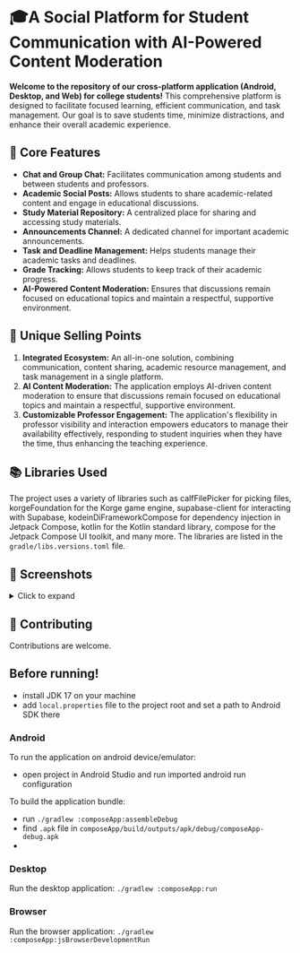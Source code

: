 
# 🎓A Social Platform for Student Communication with AI-Powered Content Moderation

**Welcome to the repository of our cross-platform application (Android, Desktop, and Web) for college students!** This comprehensive platform is designed to facilitate focused learning, efficient communication, and task management. Our goal is to save students time, minimize distractions, and enhance their overall academic experience.

## 🌟 Core Features

- **Chat and Group Chat:** Facilitates communication among students and between students and professors.
- **Academic Social Posts:** Allows students to share academic-related content and engage in educational discussions.
- **Study Material Repository:** A centralized place for sharing and accessing study materials.
- **Announcements Channel:** A dedicated channel for important academic announcements.
- **Task and Deadline Management:** Helps students manage their academic tasks and deadlines.
- **Grade Tracking:** Allows students to keep track of their academic progress.
- **AI-Powered Content Moderation:** Ensures that discussions remain focused on educational topics and maintain a respectful, supportive environment.

## 🚀 Unique Selling Points

1. **Integrated Ecosystem:** An all-in-one solution, combining communication, content sharing, academic resource management, and task management in a single platform.
2. **AI Content Moderation:** The application employs AI-driven content moderation to ensure that discussions remain focused on educational topics and maintain a respectful, supportive environment.
3. **Customizable Professor Engagement:** The application's flexibility in professor visibility and interaction empowers educators to manage their availability effectively, responding to student inquiries when they have the time, thus enhancing the teaching experience.

## 📚 Libraries Used

The project uses a variety of libraries such as calfFilePicker for picking files, korgeFoundation for the Korge game engine, supabase-client for interacting with Supabase, kodeinDiFrameworkCompose for dependency injection in Jetpack Compose, kotlin for the Kotlin standard library, compose for the Jetpack Compose UI toolkit, and many more. The libraries are listed in the `gradle/libs.versions.toml` file.

## 📸 Screenshots

<details>
<summary>Click to expand</summary>

### Chat Screen

![Chat Screen](D:\social-multiplatform532024\readme\Picture2.png)

### Academic Social Posts Screen

![Academic Social Posts Screen](https://lh3.googleusercontent.com/fife/ALs6j_FtuQlRvnph9hKUt73qogcHY9KUOB__o2bm2YzTktTImD-t07fDPKclkI0E-sen0-VHp40Am1HHcLZAlcPIE7Bsa_92qfPklt9M7z2BnH3Tdz8ZLAeVz-AH6eaejpJJ2C5Me4NJmyP8g0UYKXiiGyktJKPJB_cItYYDyysclnA2U6fpQRZLMnk7iBLAV5V4RpPIeBevRNZKXOQtNrNWGVbDAWmY-kHsiMsP2WE3x32OoWFZ982Kzo7rx5ZrD017gHOs4-DPuYjwATgQIASHvEvK1nWPDm74oxF-cqxz3U9tLLjApZyNvPScpXraPalTzuFCRdzD45g91AMJ5eWBTd-jOy3ouMTJdvGX70V6EegeUsEoI2SaXt2UDY32S9RUgGl0wMyU4RDhvCfiw1KutyK82txPL-QCYoDfyOFKcNL33UbSK0NQzhCjknNHEsVhggBXYU9enq67_bPGfYpRMfJSXBLWoI81VMu9awvG6aUvg82g77AEX_tYqn0rL13mxKQe5avlGlj7JmPNfRXdK_oZT_RbeUI6PGmYEFDQbmyccKTvYGUouoYJrJBJ78Eis7WUPjAUe6p_76n4PJgIHD9EC-OHaCH0wA1baqz9F57tJJ-ghOjS_YZ8eGQYtAzrpFwPnDW5sMpd4EGP02oFFzVwxCdd9-vF-9k_DQvZjdvzN4LReEO6mOPi-Ere43qQRs86jm2MmR6tfVQuHuUvYb1SZiQ5DArm7Cb_vrJATqa12_a-yc4QMd14Y_VEqCAm5z5my6X9kICoSnw-BA1xUeUnZiWaCkwz-ee2cXww68BzG76eZS9JhEgUQv9vHoPKccAqMCQbQ1Nf8QuxH87aD03UVxavJHwab83gtHfHiVOXKZhefqfvzvWwJtwqvjACwbxUTvy6RIEhi5FaO2vpthNRLo9sGrzdPjSBfDsiJlDCvpqEUmsALIliz_oxA6QHcgTEBMvaqp11rD8-Vi3aJpvEVt7BGdxLpqkWCC8a32XsxuquuDdZ16yf4IrWgZudPhMtZaOTvpbGy7Qwn772mGS48XereSh6UjlqRMGfZXpAElUuhr27vjltor3RxoImX-27LfE3b0ZqgKlC-kKOBQwW1-xFqZ7gAbLf8OYHz2Ijbrn5SoQ3S1V8aM9yiElFwcOGx_zzorO_FofzuqAlkw8_uODy8skQhaVUJzR7CPBeWeE_lxWD9zU-ahJRF9tZlKHBtj0qqka2D8aUwC8HgKDbFL_-jBKGadqRlemeoQkoJFGEGab-fbbO2PGuGR3iyDdroHmBr5IxNrS4GjQNTyMlXdnECMkgS9nhFqgJVpb4ui6u7kMgC-q3fahhv9Nw32xJcaeVehznC0S68SHgbiJXU7IPQH4P5A-p4wkf442Jn5i1_A2ydZ7X6ONp3HW4JGI4dCQWQc_-1_3TdRWfptr2BdLzlaFLbaE8Msr0Y_OFg9M1BGia8Ip-eCVYdINPxT40GnBcFI77SwF46c0E4Sn_PRi1lemHUrVvuYwgLPHb3NxH0jamnziu_7XgjUzetGn6A_32EbWg18qFkp8xKAxYGLBl-ODGgnGC-aoPfikChh-c2Ne5w_yowjjRNNAN6cV7XUbhCfgbr1CcpGkaQ-mNykijFcaNFucFDp2sA6grh4Cf-CFWSA9hVm-p29k9sJm8Ouy_phseh9e3aCuEzA2xXJ6j9RTEq-DsaADG21BmL6UgXsICJIxxvK9Cbj30Lo_LTnV5bjObXumj4goEnmLWgV4wTxgBbOE2Zy26lllqTJs5YxC1Kf-m4AFsErJNBgJy8MXQoeVfRaWDOGmOhLGNbZGLqWmdMHM=w1920-h868)

### Study Material Repository Screen

![Study Material Repository Screen](D:\social-multiplatform532024\readme\Picture3.png)

### Announcements Channel Screen
 Under construction

### Task and Deadline Management Screen
 Under construction
### Grade Tracking Screen
 Under construction

</details>

## 📝 Contributing

Contributions are welcome. 


## Before running!
 - install JDK 17 on your machine
 - add `local.properties` file to the project root and set a path to Android SDK there

### Android
To run the application on android device/emulator:  
 - open project in Android Studio and run imported android run configuration

To build the application bundle:
 - run `./gradlew :composeApp:assembleDebug`
 - find `.apk` file in `composeApp/build/outputs/apk/debug/composeApp-debug.apk`
 - 
### Desktop
Run the desktop application: `./gradlew :composeApp:run`

### Browser
Run the browser application: `./gradlew :composeApp:jsBrowserDevelopmentRun`

